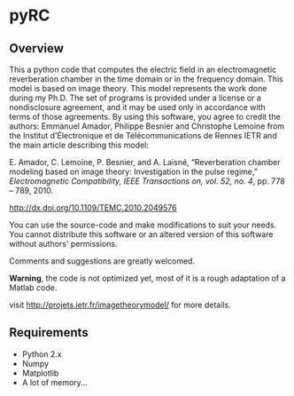 pyRC
====

Overview
--------

This a python code that computes the electric field in an electromagnetic reverberation chamber in the time domain or in the frequency domain.
This model is based on image theory.
This model represents the work done during my Ph.D. The set of programs is provided under a license or a nondisclosure agreement, and it may be used only in accordance with terms of those agreements. By using this software, you agree to credit the authors: Emmanuel Amador, Philippe Besnier and Christophe Lemoine from the Institut d'Électronique et de Télécommunications de Rennes IETR and the main article describing this model:

E. Amador, C. Lemoine, P. Besnier, and A. Laisné, “Reverberation chamber modeling based on image theory: Investigation in the pulse regime,” *Electromagnetic Compatibility, IEEE Transactions on, vol. 52, no. 4*, pp. 778 – 789, 2010.

http://dx.doi.org/10.1109/TEMC.2010.2049576

You can use the source-code and make modifications to suit your needs. You cannot distribute this software or an altered version of this software without authors' permissions.

Comments and suggestions are greatly welcomed.

**Warning**, the code is not optimized yet, most of it is a rough adaptation of a Matlab code.

visit http://projets.ietr.fr/imagetheorymodel/ for more details.

Requirements
------------

* Python 2.x
* Numpy
* Matplotlib
* A lot of memory...

